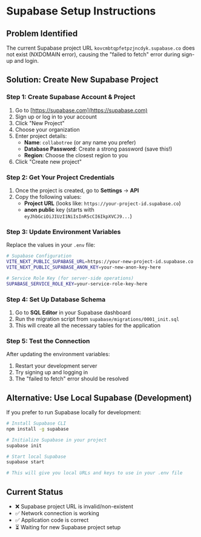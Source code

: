 # Supabase Setup Instructions

## Problem Identified
The current Supabase project URL `kovcmbtqpfetpzjncdyk.supabase.co` does not exist (NXDOMAIN error), causing the "failed to fetch" error during sign-up and login.

## Solution: Create New Supabase Project

### Step 1: Create Supabase Account & Project
1. Go to [https://supabase.com](https://supabase.com)
2. Sign up or log in to your account
3. Click "New Project"
4. Choose your organization
5. Enter project details:
   - **Name**: `collabotree` (or any name you prefer)
   - **Database Password**: Create a strong password (save this!)
   - **Region**: Choose the closest region to you
6. Click "Create new project"

### Step 2: Get Your Project Credentials
1. Once the project is created, go to **Settings** → **API**
2. Copy the following values:
   - **Project URL** (looks like: `https://your-project-id.supabase.co`)
   - **anon public** key (starts with `eyJhbGciOiJIUzI1NiIsInR5cCI6IkpXVCJ9...`)

### Step 3: Update Environment Variables
Replace the values in your `.env` file:

```bash
# Supabase Configuration
VITE_NEXT_PUBLIC_SUPABASE_URL=https://your-new-project-id.supabase.co
VITE_NEXT_PUBLIC_SUPABASE_ANON_KEY=your-new-anon-key-here

# Service Role Key (for server-side operations)
SUPABASE_SERVICE_ROLE_KEY=your-service-role-key-here
```

### Step 4: Set Up Database Schema
1. Go to **SQL Editor** in your Supabase dashboard
2. Run the migration script from `supabase/migrations/0001_init.sql`
3. This will create all the necessary tables for the application

### Step 5: Test the Connection
After updating the environment variables:
1. Restart your development server
2. Try signing up and logging in
3. The "failed to fetch" error should be resolved

## Alternative: Use Local Supabase (Development)
If you prefer to run Supabase locally for development:

```bash
# Install Supabase CLI
npm install -g supabase

# Initialize Supabase in your project
supabase init

# Start local Supabase
supabase start

# This will give you local URLs and keys to use in your .env file
```

## Current Status
- ❌ Supabase project URL is invalid/non-existent
- ✅ Network connection is working
- ✅ Application code is correct
- ⏳ Waiting for new Supabase project setup
